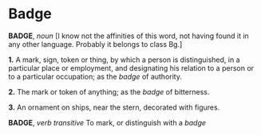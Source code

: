 # Badge

**BADGE**, _noun_ \[I know not the affinities of this word, not having found it in any other language. Probably it belongs to class Bg.\]

**1.** A mark, sign, token or thing, by which a person is distinguished, in a particular place or employment, and designating his relation to a person or to a particular occupation; as the _badge_ of authority.

**2.** The mark or token of anything; as the _badge_ of bitterness.

**3.** An ornament on ships, near the stern, decorated with figures.

**BADGE**, _verb transitive_ To mark, or distinguish with a _badge_